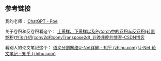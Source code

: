 
## 
## 参考链接
我的老师：
[ChatGPT - Poe](https://poe.com/ChatGPT)

关于卷积和反卷积看这个：
[上采样、下采样以及Pytorch中的卷积与反卷积(转置卷积)方法介绍(conv2d和convTranspose2d)_非晚非晚的博客-CSDN博客](https://blog.csdn.net/QLeelq/article/details/112669702)

看别人的论文笔记这个：
[语义分割网络U-Net详解 - 知乎 (zhihu.com)](https://zhuanlan.zhihu.com/p/389949794)
[U-Net 论文笔记 - 知乎 (zhihu.com)](https://zhuanlan.zhihu.com/p/37496466)